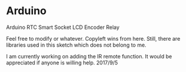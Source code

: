 # Arduino
Arduino RTC Smart Socket LCD Encoder Relay

Feel free to modify or whatever. Copyleft wins from here. Still, there are libraries used in this sketch which does not belong to me. 

I am currently working on adding the IR remote function. It would be appreciated if anyone is willing help.
2017/9/5
